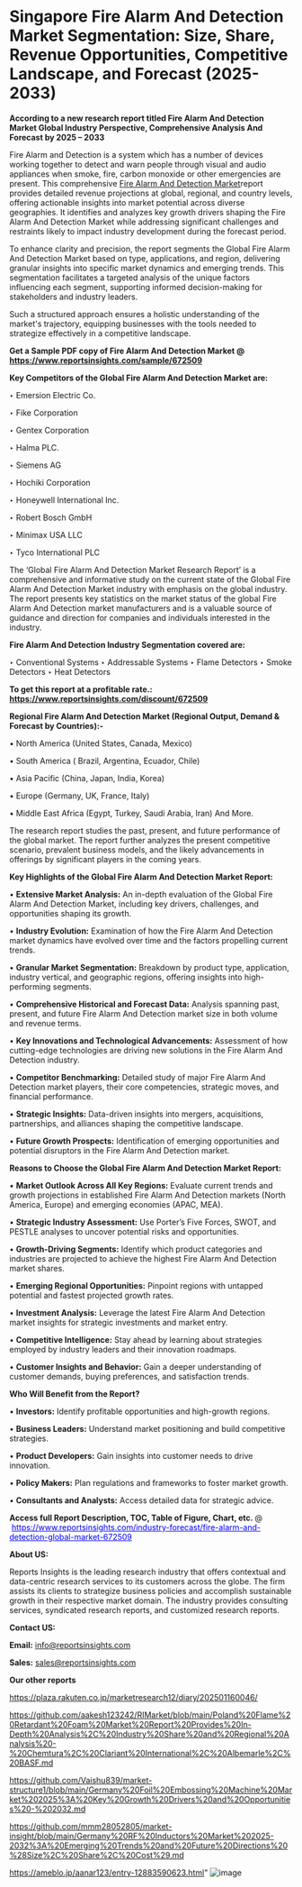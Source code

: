 # Singapore Fire Alarm And Detection Market Segmentation: Size, Share, Revenue Opportunities, Competitive Landscape, and Forecast (2025-2033)

<strong>According to a new research report titled Fire Alarm And Detection Market Global Industry Perspective, Comprehensive Analysis And Forecast by 2025 – 2033</strong>

Fire Alarm and Detection is a system which has a number of devices working together to detect and warn people through visual and audio appliances when smoke, fire, carbon monoxide or other emergencies are present. This comprehensive <a href=https://www.reportsinsights.com/sample/672509>Fire Alarm And Detection Market</a>report provides detailed revenue projections at global, regional, and country levels, offering actionable insights into market potential across diverse geographies. It identifies and analyzes key growth drivers shaping the Fire Alarm And Detection Market while addressing significant challenges and restraints likely to impact industry development during the forecast period.

To enhance clarity and precision, the report segments the Global Fire Alarm And Detection Market based on type, applications, and region, delivering granular insights into specific market dynamics and emerging trends. This segmentation facilitates a targeted analysis of the unique factors influencing each segment, supporting informed decision-making for stakeholders and industry leaders.

Such a structured approach ensures a holistic understanding of the market's trajectory, equipping businesses with the tools needed to strategize effectively in a competitive landscape.

<strong>Get a Sample PDF copy of Fire Alarm And Detection Market </strong><strong>@<a href=https://www.reportsinsights.com/sample/672509 style=color:#0000ff;> https://www.reportsinsights.com/sample/672509</a></strong></font>

<strong>Key Competitors of the Global Fire Alarm And Detection Market are:</strong>

‣ Emersion Electric Co.

‣ Fike Corporation

‣ Gentex Corporation

‣ Halma PLC.

‣ Siemens AG

‣ Hochiki Corporation

‣ Honeywell International Inc.

‣ Robert Bosch GmbH

‣ Minimax USA LLC

‣ Tyco International PLC

The ‘Global Fire Alarm And Detection Market Research Report’ is a comprehensive and informative study on the current state of the Global Fire Alarm And Detection Market industry with emphasis on the global industry. The report presents key statistics on the market status of the global Fire Alarm And Detection market manufacturers and is a valuable source of guidance and direction for companies and individuals interested in the industry.

<strong>Fire Alarm And Detection Industry Segmentation covered are:</strong>

‣ Conventional Systems
‣ Addressable Systems
‣ Flame Detectors
‣ Smoke Detectors
‣ Heat Detectors

<strong>To get this report at a profitable rate.: <a href=https://www.reportsinsights.com/discount/672509 style=color:#0000ff;>https://www.reportsinsights.com/discount/672509</a></strong></font>

<strong>Regional Fire Alarm And Detection Market (Regional Output, Demand &amp; Forecast by Countries):-</strong>

• North America (United States, Canada, Mexico)

• South America ( Brazil, Argentina, Ecuador, Chile)

• Asia Pacific (China, Japan, India, Korea)

• Europe (Germany, UK, France, Italy)

• Middle East Africa (Egypt, Turkey, Saudi Arabia, Iran) And More.

The research report studies the past, present, and future performance of the global market. The report further analyzes the present competitive scenario, prevalent business models, and the likely advancements in offerings by significant players in the coming years.

<strong>Key Highlights of the Global Fire Alarm And Detection Market Report:</strong>

• <strong>Extensive Market Analysis:</strong> An in-depth evaluation of the Global Fire Alarm And Detection Market, including key drivers, challenges, and opportunities shaping its growth.

• <strong>Industry Evolution:</strong> Examination of how the Fire Alarm And Detection market dynamics have evolved over time and the factors propelling current trends.

• <strong>Granular Market Segmentation:</strong> Breakdown by product type, application, industry vertical, and geographic regions, offering insights into high-performing segments.

• <strong>Comprehensive Historical and Forecast Data:</strong> Analysis spanning past, present, and future Fire Alarm And Detection market size in both volume and revenue terms.

• <strong>Key Innovations and Technological Advancements:</strong> Assessment of how cutting-edge technologies are driving new solutions in the Fire Alarm And Detection industry.

• <strong>Competitor Benchmarking:</strong> Detailed study of major Fire Alarm And Detection market players, their core competencies, strategic moves, and financial performance.

• <strong>Strategic Insights:</strong> Data-driven insights into mergers, acquisitions, partnerships, and alliances shaping the competitive landscape.

• <strong>Future Growth Prospects:</strong> Identification of emerging opportunities and potential disruptors in the Fire Alarm And Detection market.

<strong>Reasons to Choose the Global Fire Alarm And Detection Market Report:</strong>

• <strong>Market Outlook Across All Key Regions:</strong> Evaluate current trends and growth projections in established Fire Alarm And Detection markets (North America, Europe) and emerging economies (APAC, MEA).

• <strong>Strategic Industry Assessment:</strong> Use Porter’s Five Forces, SWOT, and PESTLE analyses to uncover potential risks and opportunities.

• <strong>Growth-Driving Segments:</strong> Identify which product categories and industries are projected to achieve the highest Fire Alarm And Detection market shares.

• <strong>Emerging Regional Opportunities:</strong> Pinpoint regions with untapped potential and fastest projected growth rates.

• <strong>Investment Analysis:</strong> Leverage the latest Fire Alarm And Detection market insights for strategic investments and market entry.

• <strong>Competitive Intelligence:</strong> Stay ahead by learning about strategies employed by industry leaders and their innovation roadmaps.

• <strong>Customer Insights and Behavior:</strong> Gain a deeper understanding of customer demands, buying preferences, and satisfaction trends.

<strong>Who Will Benefit from the Report?</strong>

• <strong>Investors:</strong> Identify profitable opportunities and high-growth regions.

• <strong>Business Leaders:</strong> Understand market positioning and build competitive strategies.

• <strong>Product Developers:</strong> Gain insights into customer needs to drive innovation.

• <strong>Policy Makers:</strong> Plan regulations and frameworks to foster market growth.

• <strong>Consultants and Analysts:</strong> Access detailed data for strategic advice.
</ul>
<strong>Access full Report Description, TOC, Table of Figure, Chart, etc. </strong>@  <a href=https://www.reportsinsights.com/industry-forecast/fire-alarm-and-detection-global-market-672509 style=color:#0000ff;>https://www.reportsinsights.com/industry-forecast/fire-alarm-and-detection-global-market-672509</a></font>

<strong><strong>About US</strong>:</strong>

Reports Insights is the leading research industry that offers contextual and data-centric research services to its customers across the globe. The firm assists its clients to strategize business policies and accomplish sustainable growth in their respective market domain. The industry provides consulting services, syndicated research reports, and customized research reports.

<strong>Contact US:</strong>

<p class=""""><b>Email:</b> <a href=mailto:info@reportsinsights.com>info@reportsinsights.com</a></p>
<p class=""""><b>Sales:</b> <a href=mailto:sales@reportsinsights.com>sales@reportsinsights.com</a></p>

<strong>Our other reports</strong>

<a href=https://plaza.rakuten.co.jp/marketresearch12/diary/202501160046/>https://plaza.rakuten.co.jp/marketresearch12/diary/202501160046/</a>

<a href=https://github.com/aakesh123242/RIMarket/blob/main/Poland%20Flame%20Retardant%20Foam%20Market%20Report%20Provides%20In-Depth%20Analysis%2C%20Industry%20Share%20and%20Regional%20Analysis%20-%20Chemtura%2C%20Clariant%20International%2C%20Albemarle%2C%20BASF.md>https://github.com/aakesh123242/RIMarket/blob/main/Poland%20Flame%20Retardant%20Foam%20Market%20Report%20Provides%20In-Depth%20Analysis%2C%20Industry%20Share%20and%20Regional%20Analysis%20-%20Chemtura%2C%20Clariant%20International%2C%20Albemarle%2C%20BASF.md</a>

<a href=https://github.com/Vaishu839/market-structure1/blob/main/Germany%20Foil%20Embossing%20Machine%20Market%202025%3A%20Key%20Growth%20Drivers%20and%20Opportunities%20-%202032.md>https://github.com/Vaishu839/market-structure1/blob/main/Germany%20Foil%20Embossing%20Machine%20Market%202025%3A%20Key%20Growth%20Drivers%20and%20Opportunities%20-%202032.md</a>

<a href=https://github.com/mmm28052805/market-insight/blob/main/Germany%20RF%20Inductors%20Market%202025-2032%3A%20Emerging%20Trends%20and%20Future%20Directions%20%28Size%2C%20Share%2C%20Cost%29.md>https://github.com/mmm28052805/market-insight/blob/main/Germany%20RF%20Inductors%20Market%202025-2032%3A%20Emerging%20Trends%20and%20Future%20Directions%20%28Size%2C%20Share%2C%20Cost%29.md</a>

<a href=https://ameblo.jp/aanar123/entry-12883590623.html>https://ameblo.jp/aanar123/entry-12883590623.html</a>"
![image](https://github.com/user-attachments/assets/cc00b92d-7e66-499b-83e2-f02753759a0f)
